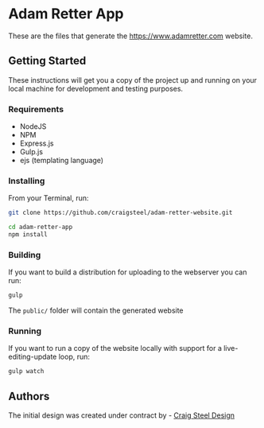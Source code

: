 # Adam Retter App

These are the files that generate the https://www.adamretter.com website.

## Getting Started

These instructions will get you a copy of the project up and running on your local machine for development and testing purposes.

### Requirements

* NodeJS
* NPM
* Express.js
* Gulp.js
* ejs (templating language)

### Installing

From your Terminal, run:

```bash
git clone https://github.com/craigsteel/adam-retter-website.git

cd adam-retter-app
npm install
```

### Building

If you want to build a distribution for uploading to the webserver you can run:

```bash
gulp
```

The `public/` folder will contain the generated website

### Running

If you want to run a copy of the website locally with support for a live-editing-update loop, run:

```bash
gulp watch
```

## Authors

The initial design was created under contract by - [Craig Steel Design](https://craigsteel-design.com)
